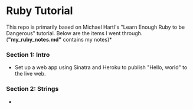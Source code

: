 # Ruby Tutorial

This repo is primarily based on Michael Hartl's "Learn Enough Ruby to be Dangerous" tutorial.  Below are the items I went through. (**"my_ruby_notes.md"** contains my notes)*

### Section 1:  Intro

- Set up a web app using Sinatra and Heroku to publish "Hello, world" to the live web.

### Section 2: Strings

- 

